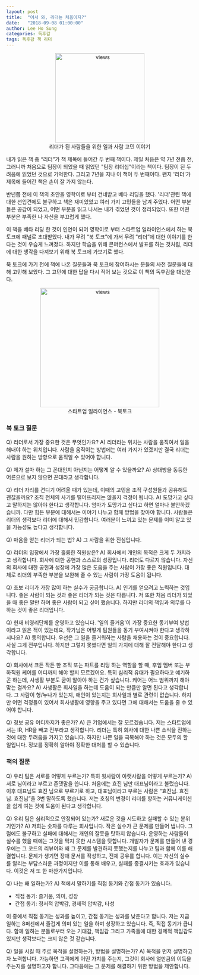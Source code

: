 ```yaml
---
layout: post
title:  "어서 와, 리더는 처음이지?"
date:   "2018-09-08 01:00:00"
author: Lee Ho Sung
categories: 독후감
tags: 독후감 책 리더
---
```


<center>
	<figure>
		<img src="http://blog.novice.io/assets/어서와리더는처음이지-1.jpg" width="240" alt="views">
		<figcaption>리더가 된 사람들을 위한 일과 사람 고민 이야기</figcaption>
	</figure>
</center>

내가 읽은 책 중 “리더”가 책 제목에 들어간 두 번째 책이다. 제일 처음은 약 7년 전쯤 전, 그러니까 처음으로 팀장이 되었을 때 읽었던 "팀장 리더십"이라는 책이다. 팀장이 된 두려움에 읽었던 것으로 기억한다. 그리고 7년을 지나 이 책이 두 번째이다. 왠지 '리더'가 제목에 들어간 책은 손이 잘 가지 않는다. 

반년쯤 전에 이 책의 초안을 영학이로 부터 건네받고 베타 리딩을 했다. '리더'관련 책에 대한 선입견에도 불구하고 책은 재미있었고 여러 가지 고민들을 남겨 주었다. 어떤 부분들은 공감이 되었고, 어떤 부분을 읽고 나서는 내가 겪었던 것이 정리되었다. 또한 어떤 부분은 부족한 나 자신을 부끄럽게 했다.  

이 책을 베타 리딩 한 것이 인연이 되어 영학이로 부터 스타트업 얼라이언스에서 하는 북 토크에 패널로 초대받았다. 내가 무려 “북 토크”에 가서 무려 “리더”에 대한 이야기를 한다는 것이  우습게 느껴졌다. 하지만 학습을 위해 콘퍼런스에서 발표를 하는 것처럼, 리더에 대한 생각을 다져보기 위해 북 토크에 가보기로 했다. 

북 토크에 가기 전에 책에 나온 질문들과 북 토크에 참여하시는 분들의 사전 질문들에 대해 고민해 보았다. 그 고민에 대한 답을 다시 적어 보는 것으로 이 책의 독후감을 대신한다. 

<center>
	<figure>
		<img src="http://blog.novice.io/assets/어서와리더는처음이지-2.jpg" width="320" alt="views">
		<figcaption>스타트업 얼라이언스 - 북토크</figcaption>
	</figure>
</center>


### 북 토크 질문 

Q) 리더로서 가장 중요한 것은 무엇인가요?
A) 리더라는 위치는 사람을 움직여서 일을 해내야 하는 위치입니다. 사람을 움직이는 방법에는 여러 가지가 있겠지만 결국 리더는 사람을 원하는 방향으로 움직일 수 있어야 합니다.  

Q) 제가 설마 하는 그 꼰대인지 아닌지는 어떻게 알 수 있을까요?
A) 상대방을 동등한 어른으로 보지 않으면 꼰대라고 생각합니다. 

Q) 리더 자리를 견디기 어려울 때가 있는데, 이때의 고민을 조직 구성원들과 공유해도 괜찮을까요? 조직 전체의 사기를 떨어뜨리지는 않을지 걱정이 됩니다.
A) 도망가고 싶다고 말하지는 않아야 한다고 생각합니다. 엄마가 도망가고 싶다고 하면 얼마나 불안하겠습니까. 다만 힘든 부분에 대해서는 이야기 나누고 함께 방법을 찾아야 합니다. 사람들은 리더의 생각보다 리더에 대해서 민감합니다. 여러분이 느끼고 있는 문제를 이미 알고 있을 가능성도 높다고 생각합니다.

Q) 마음을 얻는 리더가 되는 법?
A) 그 사람을 위한 진심입니다.

Q) 리더의 입장에서 가장 훌륭한 직원상은?
A) 회사에서 개인의 목적은 크게 두 가지라고 생각합니다. 회사에 대한 공헌과 스스로의 성장입니다. 리더도 다르지 않습니다. 자신의 회사에 대한 공헌과 성장에 가장 많은 도움을 주는 사람이 가장 좋은 직원입니다. 대체로 리더의 부족한 부분을 보완해 줄 수 있는 사람이 가장 도움이 됩니다.

Q) 초보 리더가 가장 많이 하는 실수가 궁금합니다.
A) 인기를 얻으려고 노력하는 것입니다. 좋은 사람이 되는 것과 좋은 리더가 되는 것은 다릅니다. 저 또한 처음 리더가 되었을 때 좋은 말만 하며 좋은 사람이 되고 싶어 했습니다. 하지만 리더의 책임과 의무를 다하는 것이 좋은 리더입니다. 

Q) 현재 비영리단체를 운영하고 있습니다. '일의 즐거움'이 가장 중요한 동기부여 방법이라고 읽은 적이 있는데요, 작가님은 어떻게 팀원들을 동기 부여시켜야 한다고 생각하시나요?
A) 동의합니다. 우선은 그 일을 즐거워하는 사람을 채용하는 것이 중요합니다. 사실 그게 전부입니다. 하지만 그렇지 못했다면 일의 가치에 대해 잘 전달해야 한다고 생각합니다.

Q) 회사에서 크든 작든 한 조직 또는 파트를 리딩 하는 역할을 할 때, 후임 멤버 또는 부하직원 케어를 어디까지 해야 할지 모르겠어요. 특히 심리적 유대가 필요하다고 얘기하곤 하는데, 사생활 부분도 굳이 알아야 하는 건가 싶습니다. 케어는 어느 범위까지 해야 맞는 걸까요?
A) 사생활은 회사일을 하는데 도움이 되는 만큼만 알면 된다고 생각합니다. 그 사람이 형/누나가 있는지, 애인이 있는지는 회사일과 별로 관련이 없습니다. 하지만 어떤 걱정들이 있어서 회사생활에 영향을 주고 있다면 그에 대해서는 도움을 줄 수 있어야 합니다. 

Q) 정보 공유 어디까지가 좋은가?
A) 큰 기업에서는 잘 모르겠습니다. 저는 스타트업에서는 IR, HR을 빼고 전부라고 생각합니다. 리더는 특히 회사에 대한 나쁜 소식을 전하는 것에 대한 두려움을 가지고 있습니다. 하지만 나쁜 일을 극복해야 하는 것은 모두의 할 일입니다. 정보를 정확히 알아야 정확한 대처를 할 수 있습니다. 

### 책의 질문

Q) 우리 팀은 서로를 어떻게 부르는가? 특히 윗사람이 아랫사람을 어떻게 부르는가?
A) 서로 님이라고 부르고 존댓말을 씁니다. 처음에는 효진 님만 대표님이라고 불렀습니다. 이후 대표님도 효진 님으로 부르기로 하고, 대표님이라고 부르는 사람은 “효진님. 효진님. 효진님”을 3번 말하도록 했습니다. 저는 호칭의 변경이 리더를 향하는 커뮤니케이션을 쉽게 여는 것에 도움이 된다고 생각합니다. 

Q) 우리 팀은 심리적으로 안정되어 있는가? 새로운 것을 시도하고 실패할 수 있는 분위기인가?
A) 저희는 숫자를 다루는 회사입니다. 작은 실수가 큰 문제를 만들어 냅니다. 그럼에도 불구하고 실패에 대해서는 개인의 잘못을 탓하지 않습니다. 운영하는 사람들이 실수를 했을 때에는 그것을 막지 못한 시스템을 탓합니다. 개발자가 문제를 만들어 낸 경우에는 그 코드의 리뷰어와 왜 그 문제를 발견하지 못했는지를 나누고 팀과 함께 이를 해결합니다. 문제가 생기면 장애 문서를 작성하고, 전체 공유를 합니다. 이는 자신의 실수를 알리는 부담스러운 과정이지만 이를 통해 배우고, 실패를 종결시키는 효과가 있습니다. 이것은 저 또 한 마찬가지입니다. 

Q) 나는 왜 일하는가?
A) 책에서 말하기를 직접 동기와 간접 동기가 있습니다.  

- 직접 동기: 즐거움, 의미, 성장
- 간접 동기: 정서적 압박감, 경제적 압박감, 타성    

이 중에서 직접 동기는 성과를 높이고, 간접 동기는 성과를 낮춘다고 합니다. 저는 지금 일하는 8퍼센에서 즐겁게 의미 있는 일을 하며 성장하고 있습니다. 즉, 직접 동기가 큽니다. 함께 일하는 분들로부터 오는 기대감, 책임감 그리고 가족들에 대한 경제적 책임감도 있지만 생각보다는 크지 않은 것 같습니다. 

Q) 일을 시킬 때 주로 목적을 설명하는가, 방법을 설명하는가?
A) 목적을 먼저 설명하고자 노력합니다. 가능하면 고객에게 어떤 가치를 주는지, 그것이 회사에 얼만큼의 이득을 주는지를 설명하고자 합니다. 그다음에는 그 문제를 해결하기 위한 방법을 제안합니다.
